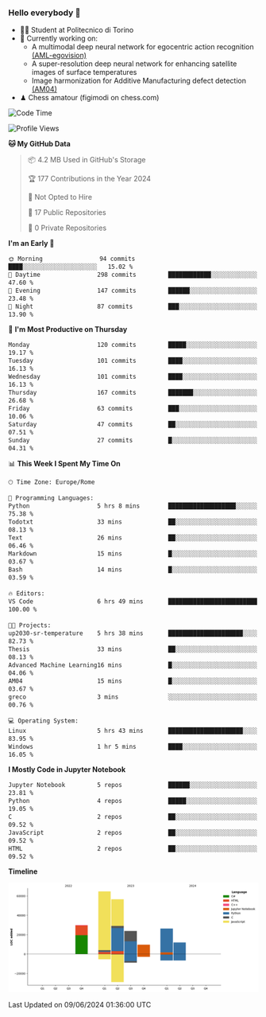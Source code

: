 ### Hello everybody 👋
- 🧑‍🎓 Student at Politecnico di Torino
- 🤖 Currently working on:
  - A multimodal deep neural network for egocentric action recognition [(AML-egovision)](https://github.com/figimodi/AML-egovision)
  - A super-resolution deep neural network for enhancing satellite images of surface temperatures
  - Image harmonization for Additive Manufacturing defect detection [(AM04)](https://github.com/figimodi/AM04)
- ♟ Chess amatour (figimodi on chess.com)

<!--
[![Figimodi's GitHub stats](https://github-readme-stats.vercel.app/api?username=figimodi&rank_icon=github&show_icons=true&include_all_commits=true)](https://github.com/figimodi/github-readme-stats)

![Top Langs](https://github-readme-stats.vercel.app/api/top-langs/?username=figimodi&layout=compact&)

[![Figimodi's WakaTime stats](https://github-readme-stats.vercel.app/api/wakatime?username=figimodi)](https://github.com/figimodi/github-readme-stats)
-->

<!--START_SECTION:waka-->
![Code Time](http://img.shields.io/badge/Code%20Time-163%20hrs%207%20mins-blue)

![Profile Views](http://img.shields.io/badge/Profile%20Views-0-blue)

**🐱 My GitHub Data** 

> 📦 4.2 MB Used in GitHub's Storage 
 > 
> 🏆 177 Contributions in the Year 2024
 > 
> 🚫 Not Opted to Hire
 > 
> 📜 17 Public Repositories 
 > 
> 🔑 0 Private Repositories 
 > 
**I'm an Early 🐤** 

```text
🌞 Morning                94 commits          ████░░░░░░░░░░░░░░░░░░░░░   15.02 % 
🌆 Daytime                298 commits         ████████████░░░░░░░░░░░░░   47.60 % 
🌃 Evening                147 commits         ██████░░░░░░░░░░░░░░░░░░░   23.48 % 
🌙 Night                  87 commits          ███░░░░░░░░░░░░░░░░░░░░░░   13.90 % 
```
📅 **I'm Most Productive on Thursday** 

```text
Monday                   120 commits         █████░░░░░░░░░░░░░░░░░░░░   19.17 % 
Tuesday                  101 commits         ████░░░░░░░░░░░░░░░░░░░░░   16.13 % 
Wednesday                101 commits         ████░░░░░░░░░░░░░░░░░░░░░   16.13 % 
Thursday                 167 commits         ███████░░░░░░░░░░░░░░░░░░   26.68 % 
Friday                   63 commits          ███░░░░░░░░░░░░░░░░░░░░░░   10.06 % 
Saturday                 47 commits          ██░░░░░░░░░░░░░░░░░░░░░░░   07.51 % 
Sunday                   27 commits          █░░░░░░░░░░░░░░░░░░░░░░░░   04.31 % 
```


📊 **This Week I Spent My Time On** 

```text
🕑︎ Time Zone: Europe/Rome

💬 Programming Languages: 
Python                   5 hrs 8 mins        ███████████████████░░░░░░   75.38 % 
Todotxt                  33 mins             ██░░░░░░░░░░░░░░░░░░░░░░░   08.13 % 
Text                     26 mins             ██░░░░░░░░░░░░░░░░░░░░░░░   06.46 % 
Markdown                 15 mins             █░░░░░░░░░░░░░░░░░░░░░░░░   03.67 % 
Bash                     14 mins             █░░░░░░░░░░░░░░░░░░░░░░░░   03.59 % 

🔥 Editors: 
VS Code                  6 hrs 49 mins       █████████████████████████   100.00 % 

🐱‍💻 Projects: 
up2030-sr-temperature    5 hrs 38 mins       █████████████████████░░░░   82.73 % 
Thesis                   33 mins             ██░░░░░░░░░░░░░░░░░░░░░░░   08.13 % 
Advanced Machine Learning16 mins             █░░░░░░░░░░░░░░░░░░░░░░░░   04.06 % 
AM04                     15 mins             █░░░░░░░░░░░░░░░░░░░░░░░░   03.67 % 
greco                    3 mins              ░░░░░░░░░░░░░░░░░░░░░░░░░   00.76 % 

💻 Operating System: 
Linux                    5 hrs 43 mins       █████████████████████░░░░   83.95 % 
Windows                  1 hr 5 mins         ████░░░░░░░░░░░░░░░░░░░░░   16.05 % 
```

**I Mostly Code in Jupyter Notebook** 

```text
Jupyter Notebook         5 repos             ██████░░░░░░░░░░░░░░░░░░░   23.81 % 
Python                   4 repos             █████░░░░░░░░░░░░░░░░░░░░   19.05 % 
C                        2 repos             ██░░░░░░░░░░░░░░░░░░░░░░░   09.52 % 
JavaScript               2 repos             ██░░░░░░░░░░░░░░░░░░░░░░░   09.52 % 
HTML                     2 repos             ██░░░░░░░░░░░░░░░░░░░░░░░   09.52 % 
```



**Timeline**

![Lines of Code chart](https://raw.githubusercontent.com/figimodi/figimodi/main/assets/bar_graph.png)


 Last Updated on 09/06/2024 01:36:00 UTC
<!--END_SECTION:waka-->

<!--
**figimodi/figimodi** is a ✨ _special_ ✨ repository because its `README.md` (this file) appears on your GitHub profile.

Here are some ideas to get you started:

- 🔭 I’m currently working on ...
- 🌱 I’m currently learning ...
- 👯 I’m looking to collaborate on ...
- 🤔 I’m looking for help with ...
- 💬 Ask me about ...
- 📫 How to reach me: ...
- 😄 Pronouns: ...
- ⚡ Fun fact: ...
-->
